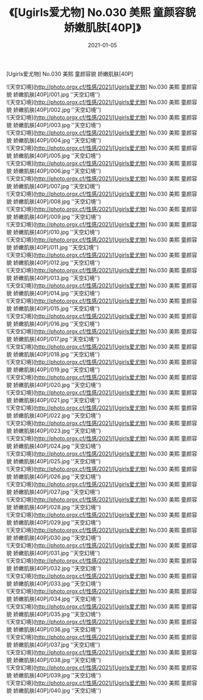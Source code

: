 ﻿---
layout: post
title:  《[Ugirls爱尤物] No.030 美熙 童颜容貌 娇嫩肌肤[40P]》
date:   2021-01-05
img: http://photo.orgx.cf/性感/2021/[Ugirls爱尤物] No.030 美熙 童颜容貌 娇嫩肌肤[40P]/000.jpg
tags: [美女, 性感, 泳衣]
---

[Ugirls爱尤物] No.030 美熙 童颜容貌 娇嫩肌肤[40P]



![天空幻境](http://photo.orgx.cf/性感/2021/[Ugirls爱尤物] No.030 美熙 童颜容貌 娇嫩肌肤[40P]/001.jpg ''天空幻境'') <br>
![天空幻境](http://photo.orgx.cf/性感/2021/[Ugirls爱尤物] No.030 美熙 童颜容貌 娇嫩肌肤[40P]/002.jpg ''天空幻境'') <br>
![天空幻境](http://photo.orgx.cf/性感/2021/[Ugirls爱尤物] No.030 美熙 童颜容貌 娇嫩肌肤[40P]/003.jpg ''天空幻境'') <br>
![天空幻境](http://photo.orgx.cf/性感/2021/[Ugirls爱尤物] No.030 美熙 童颜容貌 娇嫩肌肤[40P]/004.jpg ''天空幻境'') <br>
![天空幻境](http://photo.orgx.cf/性感/2021/[Ugirls爱尤物] No.030 美熙 童颜容貌 娇嫩肌肤[40P]/005.jpg ''天空幻境'') <br>
![天空幻境](http://photo.orgx.cf/性感/2021/[Ugirls爱尤物] No.030 美熙 童颜容貌 娇嫩肌肤[40P]/006.jpg ''天空幻境'') <br>
![天空幻境](http://photo.orgx.cf/性感/2021/[Ugirls爱尤物] No.030 美熙 童颜容貌 娇嫩肌肤[40P]/007.jpg ''天空幻境'') <br>
![天空幻境](http://photo.orgx.cf/性感/2021/[Ugirls爱尤物] No.030 美熙 童颜容貌 娇嫩肌肤[40P]/008.jpg ''天空幻境'') <br>
![天空幻境](http://photo.orgx.cf/性感/2021/[Ugirls爱尤物] No.030 美熙 童颜容貌 娇嫩肌肤[40P]/009.jpg ''天空幻境'') <br>
![天空幻境](http://photo.orgx.cf/性感/2021/[Ugirls爱尤物] No.030 美熙 童颜容貌 娇嫩肌肤[40P]/010.jpg ''天空幻境'') <br>
![天空幻境](http://photo.orgx.cf/性感/2021/[Ugirls爱尤物] No.030 美熙 童颜容貌 娇嫩肌肤[40P]/011.jpg ''天空幻境'') <br>
![天空幻境](http://photo.orgx.cf/性感/2021/[Ugirls爱尤物] No.030 美熙 童颜容貌 娇嫩肌肤[40P]/012.jpg ''天空幻境'') <br>
![天空幻境](http://photo.orgx.cf/性感/2021/[Ugirls爱尤物] No.030 美熙 童颜容貌 娇嫩肌肤[40P]/013.jpg ''天空幻境'') <br>
![天空幻境](http://photo.orgx.cf/性感/2021/[Ugirls爱尤物] No.030 美熙 童颜容貌 娇嫩肌肤[40P]/014.jpg ''天空幻境'') <br>
![天空幻境](http://photo.orgx.cf/性感/2021/[Ugirls爱尤物] No.030 美熙 童颜容貌 娇嫩肌肤[40P]/015.jpg ''天空幻境'') <br>
![天空幻境](http://photo.orgx.cf/性感/2021/[Ugirls爱尤物] No.030 美熙 童颜容貌 娇嫩肌肤[40P]/016.jpg ''天空幻境'') <br>
![天空幻境](http://photo.orgx.cf/性感/2021/[Ugirls爱尤物] No.030 美熙 童颜容貌 娇嫩肌肤[40P]/017.jpg ''天空幻境'') <br>
![天空幻境](http://photo.orgx.cf/性感/2021/[Ugirls爱尤物] No.030 美熙 童颜容貌 娇嫩肌肤[40P]/018.jpg ''天空幻境'') <br>
![天空幻境](http://photo.orgx.cf/性感/2021/[Ugirls爱尤物] No.030 美熙 童颜容貌 娇嫩肌肤[40P]/019.jpg ''天空幻境'') <br>
![天空幻境](http://photo.orgx.cf/性感/2021/[Ugirls爱尤物] No.030 美熙 童颜容貌 娇嫩肌肤[40P]/020.jpg ''天空幻境'') <br>
![天空幻境](http://photo.orgx.cf/性感/2021/[Ugirls爱尤物] No.030 美熙 童颜容貌 娇嫩肌肤[40P]/021.jpg ''天空幻境'') <br>
![天空幻境](http://photo.orgx.cf/性感/2021/[Ugirls爱尤物] No.030 美熙 童颜容貌 娇嫩肌肤[40P]/022.jpg ''天空幻境'') <br>
![天空幻境](http://photo.orgx.cf/性感/2021/[Ugirls爱尤物] No.030 美熙 童颜容貌 娇嫩肌肤[40P]/023.jpg ''天空幻境'') <br>
![天空幻境](http://photo.orgx.cf/性感/2021/[Ugirls爱尤物] No.030 美熙 童颜容貌 娇嫩肌肤[40P]/024.jpg ''天空幻境'') <br>
![天空幻境](http://photo.orgx.cf/性感/2021/[Ugirls爱尤物] No.030 美熙 童颜容貌 娇嫩肌肤[40P]/025.jpg ''天空幻境'') <br>
![天空幻境](http://photo.orgx.cf/性感/2021/[Ugirls爱尤物] No.030 美熙 童颜容貌 娇嫩肌肤[40P]/026.jpg ''天空幻境'') <br>
![天空幻境](http://photo.orgx.cf/性感/2021/[Ugirls爱尤物] No.030 美熙 童颜容貌 娇嫩肌肤[40P]/027.jpg ''天空幻境'') <br>
![天空幻境](http://photo.orgx.cf/性感/2021/[Ugirls爱尤物] No.030 美熙 童颜容貌 娇嫩肌肤[40P]/028.jpg ''天空幻境'') <br>
![天空幻境](http://photo.orgx.cf/性感/2021/[Ugirls爱尤物] No.030 美熙 童颜容貌 娇嫩肌肤[40P]/029.jpg ''天空幻境'') <br>
![天空幻境](http://photo.orgx.cf/性感/2021/[Ugirls爱尤物] No.030 美熙 童颜容貌 娇嫩肌肤[40P]/030.jpg ''天空幻境'') <br>
![天空幻境](http://photo.orgx.cf/性感/2021/[Ugirls爱尤物] No.030 美熙 童颜容貌 娇嫩肌肤[40P]/031.jpg ''天空幻境'') <br>
![天空幻境](http://photo.orgx.cf/性感/2021/[Ugirls爱尤物] No.030 美熙 童颜容貌 娇嫩肌肤[40P]/032.jpg ''天空幻境'') <br>
![天空幻境](http://photo.orgx.cf/性感/2021/[Ugirls爱尤物] No.030 美熙 童颜容貌 娇嫩肌肤[40P]/033.jpg ''天空幻境'') <br>
![天空幻境](http://photo.orgx.cf/性感/2021/[Ugirls爱尤物] No.030 美熙 童颜容貌 娇嫩肌肤[40P]/034.jpg ''天空幻境'') <br>
![天空幻境](http://photo.orgx.cf/性感/2021/[Ugirls爱尤物] No.030 美熙 童颜容貌 娇嫩肌肤[40P]/035.jpg ''天空幻境'') <br>
![天空幻境](http://photo.orgx.cf/性感/2021/[Ugirls爱尤物] No.030 美熙 童颜容貌 娇嫩肌肤[40P]/036.jpg ''天空幻境'') <br>
![天空幻境](http://photo.orgx.cf/性感/2021/[Ugirls爱尤物] No.030 美熙 童颜容貌 娇嫩肌肤[40P]/037.jpg ''天空幻境'') <br>
![天空幻境](http://photo.orgx.cf/性感/2021/[Ugirls爱尤物] No.030 美熙 童颜容貌 娇嫩肌肤[40P]/038.jpg ''天空幻境'') <br>
![天空幻境](http://photo.orgx.cf/性感/2021/[Ugirls爱尤物] No.030 美熙 童颜容貌 娇嫩肌肤[40P]/039.jpg ''天空幻境'') <br>
![天空幻境](http://photo.orgx.cf/性感/2021/[Ugirls爱尤物] No.030 美熙 童颜容貌 娇嫩肌肤[40P]/040.jpg ''天空幻境'') <br>